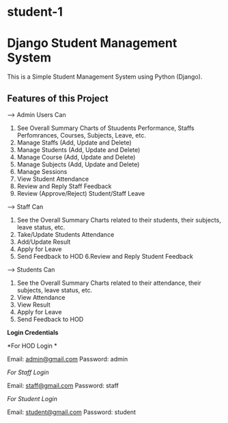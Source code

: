 # student-1


# Django Student Management System 


This is a Simple Student Management System using Python (Django).




## Features of this Project

--> Admin Users Can
1. See Overall Summary Charts of Stuudents Performance, Staffs Perfomrances, Courses, Subjects, Leave, etc.
2. Manage Staffs (Add, Update and Delete)
3. Manage Students (Add, Update and Delete)
4. Manage Course (Add, Update and Delete)
5. Manage Subjects (Add, Update and Delete)
6. Manage Sessions
7. View Student Attendance
8. Review and Reply Staff Feedback
9. Review (Approve/Reject) Student/Staff Leave

--> Staff Can
1. See the Overall Summary Charts related to their students, their subjects, leave status, etc.
2. Take/Update Students Attendance
3. Add/Update Result
4. Apply for Leave
5. Send Feedback to HOD
6.Review and Reply Student Feedback

--> Students Can
1. See the Overall Summary Charts related to their attendance, their subjects, leave status, etc.
2. View Attendance
3. View Result
4. Apply for Leave
5. Send Feedback to HOD



____Login Credentials____



*For HOD Login *

Email: admin@gmail.com
Password: admin

*For Staff Login*

Email: staff@gmail.com
Password: staff

*For Student Login*

Email: student@gmail.com
Password: student


